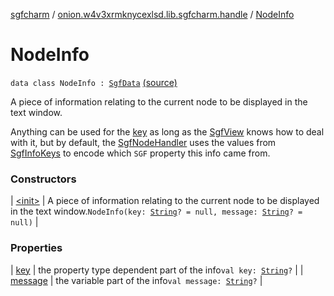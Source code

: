 [sgfcharm](../../index.md) / [onion.w4v3xrmknycexlsd.lib.sgfcharm.handle](../index.md) / [NodeInfo](./index.md)

# NodeInfo

`data class NodeInfo : `[`SgfData`](../-sgf-data.md) [(source)](https://github.com/w4v3/sgfcharm/tree/master/sgfcharm/src/main/java/onion/w4v3xrmknycexlsd/lib/sgfcharm/handle/SgfData.kt#L122)

A piece of information relating to the current node to be displayed in the text window.

Anything can be used for the [key](key.md) as long as the [SgfView](../../onion.w4v3xrmknycexlsd.lib.sgfcharm.view/-sgf-view/index.md) knows how to deal with it,
but by default, the [SgfNodeHandler](../-sgf-node-handler/index.md) uses the values from [SgfInfoKeys](../../onion.w4v3xrmknycexlsd.lib.sgfcharm/-sgf-info-keys/index.md) to encode which
`SGF` property this info came from.

### Constructors

| [&lt;init&gt;](-init-.md) | A piece of information relating to the current node to be displayed in the text window.`NodeInfo(key: `[`String`](https://kotlinlang.org/api/latest/jvm/stdlib/kotlin/-string/index.html)`? = null, message: `[`String`](https://kotlinlang.org/api/latest/jvm/stdlib/kotlin/-string/index.html)`? = null)` |

### Properties

| [key](key.md) | the property type dependent part of the info`val key: `[`String`](https://kotlinlang.org/api/latest/jvm/stdlib/kotlin/-string/index.html)`?` |
| [message](message.md) | the variable part of the info`val message: `[`String`](https://kotlinlang.org/api/latest/jvm/stdlib/kotlin/-string/index.html)`?` |

